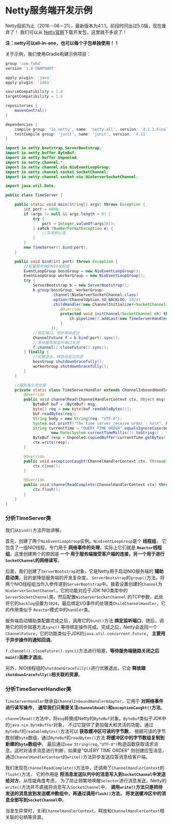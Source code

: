 Netty服务端开发示例
=============================================================
Netty目前为止（2016－06－21），最新版本为4.1.1。前段时间出过5.0版，现在废弃了！
我们可以从 [Netty官网](http://netty.io/)下载开发包，这里就不多说了！

**注：netty可以all-in-one，也可以每个子包单独使用！！**

关于示例，我们使用Gradle构建示例项目：
```gradle
group 'com.fuhd'
version '1.0-SNAPSHOT'

apply plugin: 'java'
apply plugin: 'idea'

sourceCompatibility = 1.8
targetCompatibility = 1.8

repositories {
    mavenCentral()
}

dependencies {
    compile group: 'io.netty', name: 'netty-all', version: '4.1.1.Final'
    testCompile group: 'junit', name: 'junit', version: '4.11'
}

```

```java
import io.netty.bootstrap.ServerBootstrap;
import io.netty.buffer.ByteBuf;
import io.netty.buffer.Unpooled;
import io.netty.channel.*;
import io.netty.channel.nio.NioEventLoopGroup;
import io.netty.channel.socket.SocketChannel;
import io.netty.channel.socket.nio.NioServerSocketChannel;

import java.util.Date;

public class TimeServer {

    public static void main(String[] args) throws Exception {
        int port = 8080;
        if (args != null && args.length > 0) {
            try {
                port = Integer.valueOf(args[0]);
            } catch (NumberFormatException e) {
                //采用默认值
            }
        }
        new TimeServer().bind(port);
    }

    public void bind(int port) throws Exception {
        //配置服务端的NIO线程组
        EventLoopGroup bossGroup = new NioEventLoopGroup();
        EventLoopGroup workerGroup = new NioEventLoopGroup();
        try {
            ServerBootstrap b = new ServerBootstrap();
            b.group(bossGroup, workerGroup)
                    .channel(NioServerSocketChannel.class)
                    .option(ChannelOption.SO_BACKLOG, 1024)
                    .childHandler(new ChannelInitializer<SocketChannel>() {
                        @Override
                        protected void initChannel(SocketChannel ch) throws Exception {
                            ch.pipeline().addLast(new TimeServerHandler());
                        }
                    });
            //绑定端口，同步等待成功
            ChannelFuture f = b.bind(port).sync();
            //等待服务端监听端口关闭
            f.channel().closeFuture().sync();
        } finally {
            //优雅退出，释放线程池资源
            bossGroup.shutdownGracefully();
            workerGroup.shutdownGracefully();
        }
    }

    //服务端业务处理
    private static class TimeServerHandler extends ChannelInboundHandlerAdapter {
        @Override
        public void channelRead(ChannelHandlerContext ctx, Object msg) throws Exception {
            ByteBuf buf = (ByteBuf) msg;
            byte[] req = new byte[buf.readableBytes()];
            buf.readBytes(req);
            String body = new String(req, "UTF-8");
            System.out.printf("The time server receive order : %s\n", body);
            String currentTime = "QUERY TIME ORDER".equalsIgnoreCase(body) ?
                    new Date(System.currentTimeMillis()).toString() : "BAD ORDER";
            ByteBuf resp = Unpooled.copiedBuffer(currentTime.getBytes());
            ctx.write(resp);
        }

        @Override
        public void exceptionCaught(ChannelHandlerContext ctx, Throwable cause) throws Exception {
            ctx.close();
        }

        @Override
        public void channelReadComplete(ChannelHandlerContext ctx) throws Exception {
            ctx.flush();
        }
    }
}
```
### 分析TimeServer类
我们从`bind()`方法开始讲解。

首先，创建了两个`NioEventLoopGroup`实例。`NioEventLoopGroup`是个 **线程组**，
它包含了一组NIO线程，专门用于 **网络事件的处理**，实际上它们就是 **`Reactor`线程组**。这里创建两个的原因是 **一个
用于服务端接受客户端的连接，另一个用于进行`SocketChannel`的网络读写**。

后面，我们创建了`ServerBootstrap`对象，它是Netty用于启动NIO服务端的 **辅助启动类**，目的是降低服务端的开发复杂度。
`ServerBootstrap`的`group()`方法，将两个NIO线程组当作入参传递到`ServerBootstrap`中。接着设置创建的`Channel`为
`NioServerSocketChannel`，它的功能对应于JDK NIO类库中的`ServerSocketChannel`类。然后配置`NioServerSocketChannel`
的TCP参数，此处将它的`backlog`设置为`1024`，最后绑定I/O事件的处理类`ChildChannelHandler`，它的作用类似于
`Reactor`模式中的`handler`类。

服务端启动辅助类配置完成之后，调用它的`bind()`方法 **绑定监听端口**，随后，调用它的同步阻塞方法`sync()`
等待绑定操作完成。完成之后，Netty会返回一个`ChannelFuture`，它的功能类似于JDK的`java.util.concurrent.Future`，
**主要用于异步操作的通知回调**。

`f.channel().closeFuture().sync()`方法进行阻塞，**等待服务端链路关闭之后`main()`函数才退出**。

另外，NIO线程组的`shutdownGracefully()`进行优雅退出，它会 **释放跟`shutdownGracefully()`相关联的资源**。

### 分析TimeServerHandler类
`TimeServerHandler`继承自`ChannelInboundHandlerAdapter`，它用于 **对网络事件进行读写操作**，
**通常我们只需要关注`channelRead()`和`exceptionCaught()`方法**。

`channelRead()`方法中，将`msg`转换成Netty的`ByteBuf`对象。`ByteBuf`类似于JDK中的`java.nio.ByteBuffer`对象，
不过它提供了更加强大和灵活的功能。通过`ByteBuf`的`readableBytes()`方法可以 **获取缓冲区可读的字节数**，
根据可读的字节数创建`byte`数组，通过`ByteBuf`的`readBytes()`方法 **将缓冲区中的字节数组复制到新建的`byte`数组中**，
最后通过`new String(req,"UTF-8")`构造函数获取请求消息。这时对请求消息进行判断，如果是"QUERY TIME ORDER"
则创建应签消息，通过`ChannelHandlerContext`的`write()`方法异步发送应答消息给客户端。

我们发现在`channelReadComplete()`方法中，还调用了`ChannelHandlerContext`的`flush()`方法，
它的作用是 **将消息发送队列中的消息写入到`SocketChannel`中发送给对方**。从性能角度考虑，
为了防止频繁地唤醒`Selector`进行消息发送，Netty的`write()`方法并不直接将消息写入`SocketChannel`中，
**调用`write()`方法只是把待发送的消息放到发送缓冲数组中，再通过调用`flush()`方法，
将发送缓冲区中的消息全部写到`SocketChannel`中**。

当发生异常时，关闭`ChannelHandlerContext`，释放和`ChannelHandlerContext`相关联的句柄等资源。
